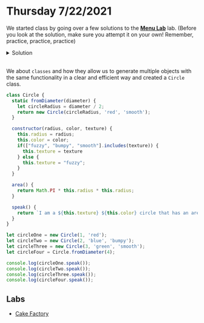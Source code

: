 # Thursday 7/22/2021
We started class by going over a few solutions to the [**Menu Lab**](https://online.burlingtoncodeacademy.com/lessons/written/menu-order) lab. (Before you look at the solution, make sure you attempt it on your own! Remember, practice, practice, practice)

<details>
<summary>Solution</summary>
<div>

```js
let orderItems = process.argv.slice(2);
let restaurant = {
  menu: {
    burger: 5.0,
    fries: 3.5,
    shake: 1.11,
    salad: 4.25,
  },

  totalOrder: function(order) {
    let total = 0;
    let findItem = (item) => {
      let price = this.menu[item];

      if (price !== undefined) {
        total = total + price;
      } else {
        console.log('Cannot find price for item:', item);
      }

      return total;
    };

    order.forEach(findItem);

    return this.format(total);
  },

  format: function(answer) {
    return `$${answer.toFixed(2)}`;
  },
};

let result = restaurant.totalOrder(orderItems);
console.log(result);
```

</div>
</details>

<br>

We about `classes` and how they allow us to generate multiple objects with the same functionality in a clear and efficient way and created a `Circle` class.

```js
class Circle {
  static fromDiameter(diameter) {
    let circleRadius = diameter / 2;
    return new Circle(circleRadius, 'red', 'smooth');
  }

  constructor(radius, color, texture) {
    this.radius = radius;
    this.color = color;
    if(["fuzzy", "bumpy", "smooth"].includes(texture)) {
      this.texture = texture
    } else {
      this.texture = "fuzzy";
    }
  }

  area() {
    return Math.PI * this.radius * this.radius;
  }

  speak() {
    return `I am a ${this.texture} ${this.color} circle that has an area of ${this.area()}`
  }
}

let circleOne = new Circle(1, 'red');
let circleTwo = new Circle(2, 'blue', 'bumpy');
let circleThree = new Circle(3, 'green', 'smooth');
let circleFour = Circle.fromDiameter(4);

console.log(circleOne.speak());
console.log(circleTwo.speak());
console.log(circleThree.speak());
console.log(circleFour.speak());
```

## Labs
* [Cake Factory](https://online.burlingtoncodeacademy.com/lessons/written/cake-constructor)

